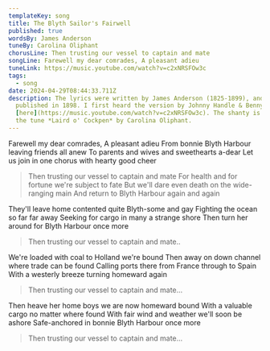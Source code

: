 ```yaml
---
templateKey: song
title: The Blyth Sailor's Fairwell
published: true
wordsBy: James Anderson
tuneBy: Carolina Oliphant
chorusLine: Then trusting our vessel to captain and mate
songLine: Farewell my dear comrades, A pleasant adieu
tuneLink: https://music.youtube.com/watch?v=c2xNRSFOw3c
tags:
  - song
date: 2024-04-29T08:44:33.711Z
description: T﻿he lyrics were written by James Anderson (1825-1899), and first
  published in 1898. I first heard the version by Johnny Handle & Benny Graham
  [here](https://music.youtube.com/watch?v=c2xNRSFOw3c). The shanty is set to
  the tune *Laird o' Cockpen* by Carolina Oliphant.
---
```

Farewell my dear comrades, A pleasant adieu
From bonnie Blyth Harbour leaving friends all anew
To parents and wives and sweethearts a-dear
Let us join in one chorus with hearty good cheer

> Then trusting our vessel to captain and mate
> For health and for fortune we're subject to fate
> But we'll dare even death on the wide-ranging main
> And return to Blyth Harbour again and again

They'll leave home contented quite Blyth-some and gay
Fighting the ocean so far far away
Seeking for cargo in many a strange shore
Then turn her around for Blyth Harbour once more

> Then trusting our vessel to captain and mate..

We're loaded with coal to Holland we're bound
Then away on down channel where trade can be found
Calling ports there from France through to Spain
With a westerly breeze turning homeward again

> Then trusting our vessel to captain and mate...

Then heave her home boys we are now homeward bound
With a valuable cargo no matter where found
With fair wind and weather we'll soon be ashore
Safe-anchored in bonnie Blyth Harbour once more

> Then trusting our vessel to captain and mate...